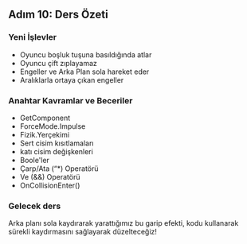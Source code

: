 ## Adım 10: Ders Özeti

### Yeni İşlevler
- Oyuncu boşluk tuşuna basıldığında atlar
- Oyuncu çift zıplayamaz
- Engeller ve Arka Plan sola hareket eder
- Aralıklarla ortaya çıkan engeller

### Anahtar Kavramlar ve Beceriler
- GetComponent
- ForceMode.Impulse
- Fizik.Yerçekimi
- Sert cisim kısıtlamaları
- katı cisim değişkenleri
- Boole'ler
- Çarp/Ata (“*) Operatörü
- Ve (&&) Operatörü
- OnCollisionEnter()

### Gelecek ders

Arka planı sola kaydırarak yarattığımız bu garip efekti, kodu kullanarak sürekli kaydırmasını sağlayarak düzelteceğiz!
